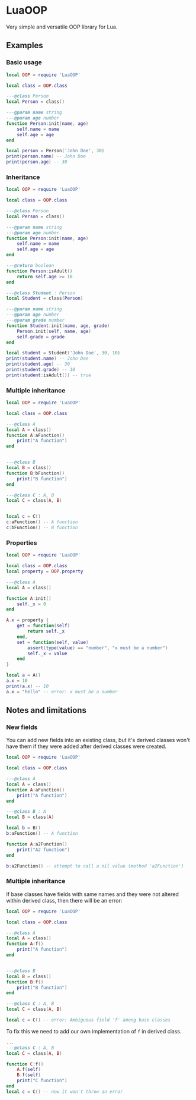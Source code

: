 # LuaOOP

Very simple and versatile OOP library for Lua.

## Examples

### Basic usage

```lua
local OOP = require 'LuaOOP'

local class = OOP.class

---@class Person
local Person = class()

---@param name string
---@param age number
function Person:init(name, age)
    self.name = name
    self.age = age
end

local person = Person('John Doe', 30)
print(person.name) -- John Doe
print(person.age) -- 30

```

### Inheritance

```lua
local OOP = require 'LuaOOP'

local class = OOP.class

---@class Person
local Person = class()

---@param name string
---@param age number
function Person:init(name, age)
    self.name = name
    self.age = age
end

---@return boolean
function Person:isAdult()
    return self.age >= 18
end

---@class Student : Person
local Student = class(Person)

---@param name string
---@param age number
---@param grade number
function Student:init(name, age, grade)
    Person.init(self, name, age)
    self.grade = grade
end

local student = Student('John Doe', 30, 10)
print(student.name) -- John Doe
print(student.age) -- 30
print(student.grade) -- 10
print(student:isAdult()) -- true
```

### Multiple inheritance

```lua
local OOP = require 'LuaOOP'

local class = OOP.class

---@class A
local A = class()
function A:aFunction()
    print("A function")
end


---@class B
local B = class()
function B:bFunction()
    print("B function")
end

---@class C : A, B
local C = class(A, B)


local c = C()
c:aFunction() -- A function
c:bFunction() -- B function

```

### Properties

```lua
local OOP = require 'LuaOOP'

local class = OOP.class
local property = OOP.property

---@class A
local A = class()

function A:init()
    self._x = 0
end

A.x = property {
    get = function(self)
        return self._x
    end,
    set = function(self, value)
        assert(type(value) == "number", "x must be a number")
        self._x = value
    end
}

local a = A()
a.x = 10
print(a.x) -- 10
a.x = "hello" -- error: x must be a number

```


## Notes and limitations

### New fields
You can add new fields into an existing class, but it's derived classes won't have them if they were added after derived classes were created.

```lua
local OOP = require 'LuaOOP'

local class = OOP.class

---@class A
local A = class()
function A:aFunction()
    print("A function")
end

---@class B : A
local B = class(A)

local b = B()
b:aFunction() -- A function

function A:a2Function()
    print("A2 function")
end

b:a2Function() -- attempt to call a nil value (method 'a2Function')

```


### Multiple inheritance
If base classes have fields with same names and they were not altered within derived class, then there will be an error:
```lua
local OOP = require 'LuaOOP'

local class = OOP.class

---@class A
local A = class()
function A:f()
    print("A function")
end


---@class B
local B = class()
function B:f()
    print("B function")
end

---@class C : A, B
local C = class(A, B)

local c = C() -- error: Ambiguous field 'f' among base classes
```

To fix this we need to add our own implementation of `f` in derived class.

```lua
...
---@class C : A, B
local C = class(A, B)

function C:f()
    A.f(self)
    B.f(self)
    print("C function")
end
local c = C() -- now it won't throw an error
```